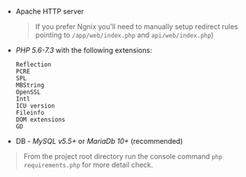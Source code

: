 - Apache HTTP server

    > If you prefer Ngnix you'll need to manually setup redirect rules pointing to `/app/web/index.php` and `api/web/index.php`)

- _PHP 5.6-7.3_ with the following extensions:

    ```
    Reflection
    PCRE
    SPL
    MBString
    OpenSSL
    Intl
    ICU version
    Fileinfo
    DOM extensions
    GD
    ```

- DB - _MySQL v5.5+_ or _MariaDb 10+_ (recommended)

> From the project root directory run the console command `php requirements.php` for more detail check.
